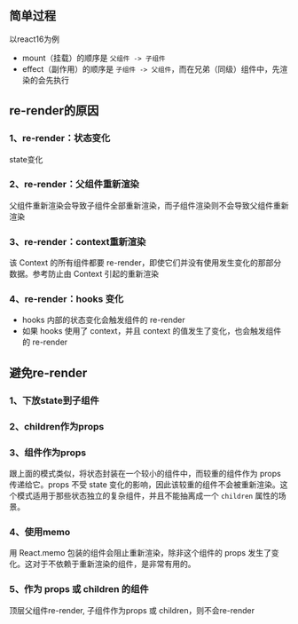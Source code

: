 
## 简单过程

以react16为例
-   mount（挂载）的顺序是 `父组件 -> 子组件`
-   effect（副作用）的顺序是 `子组件 -> 父组件`，而在兄弟（同级）组件中，先渲染的会先执行

## re-render的原因

### 1、re-render：状态变化

state变化

### 2、re-render：父组件重新渲染

父组件重新渲染会导致子组件全部重新渲染，而子组件渲染则不会导致父组件重新渲染

### 3、re-render：context重新渲染

该 Context 的所有组件都要 re-render，即使它们并没有使用发生变化的那部分数据。参考防止由 Context 引起的重新渲染

### 4、re-render：hooks 变化

-   hooks 内部的状态变化会触发组件的 re-render
-   如果 hooks 使用了 context，并且 context 的值发生了变化，也会触发组件的 re-render

## 避免re-render

### 1、下放state到子组件

### 2、children作为props

### 3、组件作为props

跟上面的模式类似，将状态封装在一个较小的组件中，而较重的组件作为 props 传递给它。props 不受 state 变化的影响，因此该较重的组件不会被重新渲染。这个模式适用于那些状态独立的复杂组件，并且不能抽离成一个 `children` 属性的场景。

### 4、使用memo

用 React.memo 包装的组件会阻止重新渲染，除非这个组件的 props 发生了变化。这对于不依赖于重新渲染的组件，是非常有用的。

### 5、作为 props 或 children 的组件

顶层父组件re-render, 子组件作为props 或 children，则不会re-render